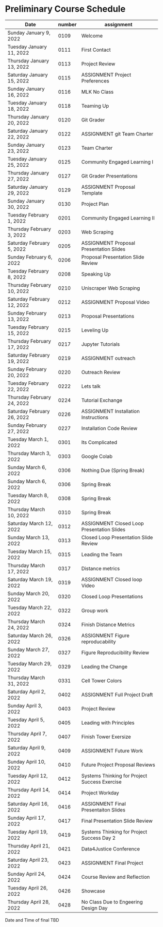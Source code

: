 # Preliminary Course Schedule  

| Date |  number | assignment |
|------|---------|------------|
| Sunday January 9, 2022   | 0109 | Welcome |
| Tuesday January 11, 2022   | 0111 | First Contact |
| Thursday January 13, 2022   | 0113 | Project Review |
| Saturday January 15, 2022   | 0115 | ASSIGNMENT Project Preferences |
| Sunday January 16, 2022   | 0116 | MLK No Class |
| Tuesday January 18, 2022   | 0118 | Teaming Up |
| Thursday January 20, 2022   | 0120 | Git Grader |
| Saturday January 22, 2022   | 0122 | ASSIGNMENT git Team Charter |
| Sunday January 23, 2022   | 0123 | Team Charter |
| Tuesday January 25, 2022   | 0125 | Community Engaged Learning I |
| Thursday January 27, 2022   | 0127 | Git Grader Presentations |
| Saturday January 29, 2022   | 0129 | ASSIGNMENT Proposal Template |
| Sunday January 30, 2022   | 0130 | Project Plan |
| Tuesday February 1, 2022   | 0201 | Community Engaged Learning II |
| Thursday February 3, 2022   | 0203 | Web Scraping |
| Saturday February 5, 2022   | 0205 | ASSIGNMENT Proposal Presentation Slides |
| Sunday February 6, 2022   | 0206 | Proposal Presentation Slide Review |
| Tuesday February 8, 2022   | 0208 | Speaking Up |
| Thursday February 10, 2022   | 0210 | Uniscraper Web Scraping |
| Saturday February 12, 2022   | 0212 | ASSIGNMENT Proposal Video |
| Sunday February 13, 2022   | 0213 | Proposal Presentations |
| Tuesday February 15, 2022   | 0215 | Leveling Up |
| Thursday February 17, 2022   | 0217 | Jupyter Tutorials |
| Saturday February 19, 2022   | 0219 | ASSIGNMENT outreach |
| Sunday February 20, 2022   | 0220 | Outreach Review |
| Tuesday February 22, 2022   | 0222 | Lets talk |
| Thursday February 24, 2022   | 0224 | Tutorial Exchange |
| Saturday February 26, 2022   | 0226 | ASSIGNMENT Installation Instructions |
| Sunday February 27, 2022   | 0227 | Installation Code Review |
| Tuesday March 1, 2022   | 0301 | Its Complicated |
| Thursday March 3, 2022   | 0303 | Google Colab |
| Sunday March 6, 2022   | 0306 | Nothing Due (Spring Break) |
| Sunday March 6, 2022   | 0306 | Spring Break |
| Tuesday March 8, 2022   | 0308 | Spring Break |
| Thursday March 10, 2022   | 0310 | Spring Break |
| Saturday March 12, 2022   | 0312 | ASSIGNMENT Closed Loop Presentation Slides |
| Sunday March 13, 2022   | 0313 | Closed Loop Presentation Slide Review |
| Tuesday March 15, 2022   | 0315 | Leading the Team |
| Thursday March 17, 2022   | 0317 | Distance metrics |
| Saturday March 19, 2022   | 0319 | ASSIGNMENT Closed loop Video |
| Sunday March 20, 2022   | 0320 | Closed Loop Presentations |
| Tuesday March 22, 2022   | 0322 | Group work |
| Thursday March 24, 2022   | 0324 | Finish Distance Metrics |
| Saturday March 26, 2022   | 0326 | ASSIGNMENT Figure reproducability |
| Sunday March 27, 2022   | 0327 | Figure Reproducibility Review |
| Tuesday March 29, 2022   | 0329 | Leading the Change |
| Thursday March 31, 2022   | 0331 | Cell Tower Colors |
| Saturday April 2, 2022   | 0402 | ASSIGNMENT Full Project Draft |
| Sunday April 3, 2022   | 0403 | Project Review |
| Tuesday April 5, 2022   | 0405 | Leading with Principles |
| Thursday April 7, 2022   | 0407 | Finish Tower Exersize |
| Saturday April 9, 2022   | 0409 | ASSIGNMENT Future Work |
| Sunday April 10, 2022   | 0410 | Future Project Proposal Reviews |
| Tuesday April 12, 2022   | 0412 | Systems Thinking for Project Success Exercise |
| Thursday April 14, 2022   | 0414 | Project Workday |
| Saturday April 16, 2022   | 0416 | ASSIGNMENT Final Presentaiton Slides |
| Sunday April 17, 2022   | 0417 | Final Presentation Slide Review |
| Tuesday April 19, 2022   | 0419 | Systems Thinking for Project Success Day 2 |
| Thursday April 21, 2022   | 0421 | Data4Justice Conference |
| Saturday April 23, 2022   | 0423 | ASSIGNMENT Final Project |
| Sunday April 24, 2022   | 0424 | Course Review and Reflection |
| Tuesday April 26, 2022   | 0426 | Showcase |
| Thursday April 28, 2022   | 0428 | No Class Due to Engeering Design Day |

Date and Time of final TBD
